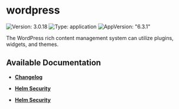 # wordpress

![Version: 3.0.18](https://img.shields.io/badge/Version-3.0.18-informational?style=flat-square) ![Type: application](https://img.shields.io/badge/Type-application-informational?style=flat-square) ![AppVersion: "6.3.1"](https://img.shields.io/badge/AppVersion-"6.3.1"-informational?style=flat-square)

The WordPress rich content management system can utilize plugins, widgets, and themes.

## Available Documentation

- [**Changelog**](CHANGELOG)

- [**Helm Security**](container-security)

- [**Helm Security**](helm-security)

